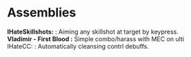 Assemblies
============
<b>IHateSkillshots:</b> : Aiming any skillshot at target by keypress.
<br><b>Vladimir - First Blood :</b> Simple combo/harass with MEC on ulti
<br>IHateCC:</b> : Automatically cleansing contrl debuffs.